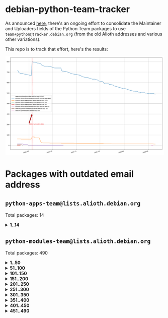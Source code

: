 # debian-python-team-tracker



As announced [here](https://lists.debian.org/debian-python/2021/08/msg00006.html), there's an ongoing effort to consolidate the Maintainer and Uploaders fields of the Python Team packages to use `team+python@tracker.debian.org` (from the old Alioth addresses and various other variations).



This repo is to track that effort, here's the results:



![Python team emails](images/python_team_emails.svg)


# Packages with outdated email address

## `python-apps-team@lists.alioth.debian.org`
Total packages: 14
<details>
<summary><b>1..14</b></summary>


| # | Package | Version |
| --- | --- | --- |
| 1 | [ctop](https://tracker.debian.org/ctop) | 1.0.0-2.1 |
| 2 | [db2twitter](https://tracker.debian.org/db2twitter) | 0.6-1.1 |
| 3 | [dodgy](https://tracker.debian.org/dodgy) | 0.1.9-3 |
| 4 | [etm](https://tracker.debian.org/etm) | 3.2.30-1.1 |
| 5 | [firmware-microbit-micropython](https://tracker.debian.org/firmware-microbit-micropython) | 1.0.1-2 |
| 6 | [freealchemist](https://tracker.debian.org/freealchemist) | 0.5-1.1 |
| 7 | [kanboard-cli](https://tracker.debian.org/kanboard-cli) | 0.0.2-1.1 |
| 8 | [lightyears](https://tracker.debian.org/lightyears) | 1.4-2 |
| 9 | [pipenv](https://tracker.debian.org/pipenv) | 11.9.0-1.1 |
| 10 | [prospector](https://tracker.debian.org/prospector) | 1.1.7-2 |
| 11 | [pybik](https://tracker.debian.org/pybik) | 3.0-3.1 |
| 12 | [retweet](https://tracker.debian.org/retweet) | 0.10-1.1 |
| 13 | [sinntp](https://tracker.debian.org/sinntp) | 1.6-1.2 |
| 14 | [smem](https://tracker.debian.org/smem) | 1.5-1.1 |
</details>

## `python-modules-team@lists.alioth.debian.org`
Total packages: 490
<details>
<summary><b>1..50</b></summary>


| # | Package | Version |
| --- | --- | --- |
| 1 | [anorack](https://tracker.debian.org/anorack) | 0.2.7-1 |
| 2 | [anosql](https://tracker.debian.org/anosql) | 1.0.1-1 |
| 3 | [asn1crypto](https://tracker.debian.org/asn1crypto) | 1.4.0-1 |
| 4 | [astral](https://tracker.debian.org/astral) | 1.6.1-2 |
| 5 | [authres](https://tracker.debian.org/authres) | 1.2.0-2 |
| 6 | [automat](https://tracker.debian.org/automat) | 20.2.0-1 |
| 7 | [azure-cosmos-table-python](https://tracker.debian.org/azure-cosmos-table-python) | 1.0.5+git20191025-5 |
| 8 | [bdist-nsi](https://tracker.debian.org/bdist-nsi) | 0.1.5-2 |
| 9 | [bernhard](https://tracker.debian.org/bernhard) | 0.2.6-2 |
| 10 | [betamax](https://tracker.debian.org/betamax) | 0.8.1-2 |
| 11 | [bibtexparser](https://tracker.debian.org/bibtexparser) | 1.1.0+ds-3 |
| 12 | [binaryornot](https://tracker.debian.org/binaryornot) | 0.4.4+dfsg-4 |
| 13 | [bitstruct](https://tracker.debian.org/bitstruct) | 8.9.0-1 |
| 14 | [case](https://tracker.debian.org/case) | 1.5.3+dfsg-3 |
| 15 | [cerealizer](https://tracker.debian.org/cerealizer) | 0.8.1-3 |
| 16 | [chardet](https://tracker.debian.org/chardet) | 4.0.0-1 |
| 17 | [chargebee-python](https://tracker.debian.org/chargebee-python) | 1.6.6-1 |
| 18 | [codicefiscale](https://tracker.debian.org/codicefiscale) | 0.9+ds0-2 |
| 19 | [colorclass](https://tracker.debian.org/colorclass) | 2.2.0-2.2 |
| 20 | [colorspacious](https://tracker.debian.org/colorspacious) | 1.1.2-2 |
| 21 | [commonmark](https://tracker.debian.org/commonmark) | 0.9.1-3 |
| 22 | [constantly](https://tracker.debian.org/constantly) | 15.1.0-2 |
| 23 | [contextlib2](https://tracker.debian.org/contextlib2) | 0.6.0.post1-1 |
| 24 | [cookiecutter](https://tracker.debian.org/cookiecutter) | 1.7.3-1 |
| 25 | [coreapi](https://tracker.debian.org/coreapi) | 2.3.3-4 |
| 26 | [coreschema](https://tracker.debian.org/coreschema) | 0.0.4-3 |
| 27 | [cov-core](https://tracker.debian.org/cov-core) | 1.15.0-3 |
| 28 | [cppy](https://tracker.debian.org/cppy) | 1.1.0-2 |
| 29 | [cram](https://tracker.debian.org/cram) | 0.7-4 |
| 30 | [cssutils](https://tracker.debian.org/cssutils) | 1.0.2-3 |
| 31 | [d2to1](https://tracker.debian.org/d2to1) | 0.2.12-2 |
| 32 | [debiancontributors](https://tracker.debian.org/debiancontributors) | 0.7.8-2 |
| 33 | [devpi-common](https://tracker.debian.org/devpi-common) | 3.2.2-1.1 |
| 34 | [django-ajax-selects](https://tracker.debian.org/django-ajax-selects) | 1.7.0-3 |
| 35 | [django-bitfield](https://tracker.debian.org/django-bitfield) | 1.9.6-2 |
| 36 | [django-dirtyfields](https://tracker.debian.org/django-dirtyfields) | 1.3.1-2 |
| 37 | [django-environ](https://tracker.debian.org/django-environ) | 0.4.4-2 |
| 38 | [django-filter](https://tracker.debian.org/django-filter) | 2.4.0-1 |
| 39 | [django-hvad](https://tracker.debian.org/django-hvad) | 1.8.0-1.1 |
| 40 | [django-js-reverse](https://tracker.debian.org/django-js-reverse) | 0.7.3-1.1 |
| 41 | [django-macaddress](https://tracker.debian.org/django-macaddress) | 1.5.0-2 |
| 42 | [django-memoize](https://tracker.debian.org/django-memoize) | 2.2.0+dfsg-1 |
| 43 | [django-nose](https://tracker.debian.org/django-nose) | 1.4.6-2.1 |
| 44 | [django-notification](https://tracker.debian.org/django-notification) | 1.2.0-3 |
| 45 | [django-pagination](https://tracker.debian.org/django-pagination) | 1.0.7-4 |
| 46 | [django-paintstore](https://tracker.debian.org/django-paintstore) | 0.2-4 |
| 47 | [django-picklefield](https://tracker.debian.org/django-picklefield) | 3.0.1-1 |
| 48 | [django-pipeline](https://tracker.debian.org/django-pipeline) | 1.6.14-3 |
| 49 | [django-simple-redis-admin](https://tracker.debian.org/django-simple-redis-admin) | 1.4.0-2 |
| 50 | [django-stronghold](https://tracker.debian.org/django-stronghold) | 0.3.0+debian-2 |
</details>
<details>
<summary><b>51..100</b></summary>

| # | Package | Version |
| --- | --- | --- |
| 51 | [django-webpack-loader](https://tracker.debian.org/django-webpack-loader) | 0.6.0-2 |
| 52 | [django-wkhtmltopdf](https://tracker.debian.org/django-wkhtmltopdf) | 3.3.0-1 |
| 53 | [django-xmlrpc](https://tracker.debian.org/django-xmlrpc) | 0.1.8-2 |
| 54 | [djangorestframework-api-key](https://tracker.debian.org/djangorestframework-api-key) | 2.0.0-2 |
| 55 | [dkimpy](https://tracker.debian.org/dkimpy) | 1.0.5-1 |
| 56 | [dnsdiag](https://tracker.debian.org/dnsdiag) | 2.0.2-1 |
| 57 | [dockerpty](https://tracker.debian.org/dockerpty) | 0.4.1-2 |
| 58 | [dominate](https://tracker.debian.org/dominate) | 2.3.1-2 |
| 59 | [drf-generators](https://tracker.debian.org/drf-generators) | 0.5.0-1 |
| 60 | [elasticsearch-curator](https://tracker.debian.org/elasticsearch-curator) | 5.8.1-1 |
| 61 | [enum34](https://tracker.debian.org/enum34) | 1.1.6-4 |
| 62 | [enzyme](https://tracker.debian.org/enzyme) | 0.4.1-2 |
| 63 | [exam](https://tracker.debian.org/exam) | 0.10.5-3 |
| 64 | [factory-boy](https://tracker.debian.org/factory-boy) | 2.11.1-3 |
| 65 | [faker](https://tracker.debian.org/faker) | 0.9.3-0.1 |
| 66 | [fakesleep](https://tracker.debian.org/fakesleep) | 0.1-2 |
| 67 | [fastchunking](https://tracker.debian.org/fastchunking) | 0.0.3-2 |
| 68 | [feedgenerator](https://tracker.debian.org/feedgenerator) | 1.9-2 |
| 69 | [flake8-polyfill](https://tracker.debian.org/flake8-polyfill) | 1.0.2-2 |
| 70 | [flask-api](https://tracker.debian.org/flask-api) | 1.1+dfsg-1.1 |
| 71 | [flask-babelex](https://tracker.debian.org/flask-babelex) | 0.9.4-1 |
| 72 | [flask-bcrypt](https://tracker.debian.org/flask-bcrypt) | 0.7.1-2 |
| 73 | [flask-compress](https://tracker.debian.org/flask-compress) | 1.4.0-3 |
| 74 | [flask-gravatar](https://tracker.debian.org/flask-gravatar) | 0.4.2-2 |
| 75 | [flask-htmlmin](https://tracker.debian.org/flask-htmlmin) | 1.3.2-2 |
| 76 | [flask-ldapconn](https://tracker.debian.org/flask-ldapconn) | 0.7.2-1.1 |
| 77 | [flask-limiter](https://tracker.debian.org/flask-limiter) | 1.0.1-2 |
| 78 | [flask-mail](https://tracker.debian.org/flask-mail) | 0.9.1+dfsg1-1.1 |
| 79 | [flask-mongoengine](https://tracker.debian.org/flask-mongoengine) | 0.9.3-4 |
| 80 | [flask-multistatic](https://tracker.debian.org/flask-multistatic) | 1.0-2 |
| 81 | [flask-script](https://tracker.debian.org/flask-script) | 2.0.6-2 |
| 82 | [flask-silk](https://tracker.debian.org/flask-silk) | 0.2-18 |
| 83 | [flask-wtf](https://tracker.debian.org/flask-wtf) | 0.14.3-1 |
| 84 | [flufl.enum](https://tracker.debian.org/flufl.enum) | 4.1.1-3 |
| 85 | [flufl.i18n](https://tracker.debian.org/flufl.i18n) | 3.0.1-1 |
| 86 | [flufl.lock](https://tracker.debian.org/flufl.lock) | 5.0.1-1 |
| 87 | [flufl.password](https://tracker.debian.org/flufl.password) | 1.3-3 |
| 88 | [flufl.testing](https://tracker.debian.org/flufl.testing) | 0.7-2 |
| 89 | [gerritlib](https://tracker.debian.org/gerritlib) | 0.8.0-2 |
| 90 | [gmplot](https://tracker.debian.org/gmplot) | 1.2.0-2 |
| 91 | [gtextfsm](https://tracker.debian.org/gtextfsm) | 1.1.0-2 |
| 92 | [gtts](https://tracker.debian.org/gtts) | 2.0.3-1 |
| 93 | [gtts-token](https://tracker.debian.org/gtts-token) | 1.1.3-1 |
| 94 | [guzzle-sphinx-theme](https://tracker.debian.org/guzzle-sphinx-theme) | 0.7.11-5 |
| 95 | [hachoir](https://tracker.debian.org/hachoir) | 3.1.0+dfsg-3 |
| 96 | [haproxy-log-analysis](https://tracker.debian.org/haproxy-log-analysis) | 2.0~b0-2 |
| 97 | [heapdict](https://tracker.debian.org/heapdict) | 1.0.1-1 |
| 98 | [hiro](https://tracker.debian.org/hiro) | 0.5-2 |
| 99 | [hypothesis-auto](https://tracker.debian.org/hypothesis-auto) | 1.1.4-2 |
| 100 | [importmagic](https://tracker.debian.org/importmagic) | 0.1.7-2 |
</details>
<details>
<summary><b>101..150</b></summary>

| # | Package | Version |
| --- | --- | --- |
| 101 | [inflection](https://tracker.debian.org/inflection) | 0.3.1-2 |
| 102 | [json-tricks](https://tracker.debian.org/json-tricks) | 3.11.0-2 |
| 103 | [jsonhyperschema-codec](https://tracker.debian.org/jsonhyperschema-codec) | 1.0.3-2 |
| 104 | [jupyter-sphinx-theme](https://tracker.debian.org/jupyter-sphinx-theme) | 0.0.6+ds1-10 |
| 105 | [kitchen](https://tracker.debian.org/kitchen) | 1.2.6-2 |
| 106 | [kivy](https://tracker.debian.org/kivy) | 1.11.0-2 |
| 107 | [lazr.delegates](https://tracker.debian.org/lazr.delegates) | 2.0.3-2 |
| 108 | [lazr.smtptest](https://tracker.debian.org/lazr.smtptest) | 2.0.3-2 |
| 109 | [lexicon](https://tracker.debian.org/lexicon) | 3.3.17-1 |
| 110 | [libthumbor](https://tracker.debian.org/libthumbor) | 1.3.3-2 |
| 111 | [logilab-constraint](https://tracker.debian.org/logilab-constraint) | 0.6.0-2 |
| 112 | [mako](https://tracker.debian.org/mako) | 1.1.3+ds1-2 |
| 113 | [manuel](https://tracker.debian.org/manuel) | 1.10.1-2 |
| 114 | [mercurial-extension-utils](https://tracker.debian.org/mercurial-extension-utils) | 1.5.1-3 |
| 115 | [mercurial-keyring](https://tracker.debian.org/mercurial-keyring) | 1.3.1-3 |
| 116 | [milksnake](https://tracker.debian.org/milksnake) | 0.1.5-1 |
| 117 | [mimerender](https://tracker.debian.org/mimerender) | 0.6.0-2 |
| 118 | [mmllib](https://tracker.debian.org/mmllib) | 0.3.0.post1-2 |
| 119 | [mockldap](https://tracker.debian.org/mockldap) | 0.3.0-4 |
| 120 | [modernize](https://tracker.debian.org/modernize) | 0.7-2 |
| 121 | [moksha.common](https://tracker.debian.org/moksha.common) | 1.2.5-4 |
| 122 | [mrtparse](https://tracker.debian.org/mrtparse) | 1.6-2 |
| 123 | [musicbrainzngs](https://tracker.debian.org/musicbrainzngs) | 0.7.1-2 |
| 124 | [mutagen](https://tracker.debian.org/mutagen) | 1.45.1-2 |
| 125 | [mwic](https://tracker.debian.org/mwic) | 0.7.8-1 |
| 126 | [mysql-connector-python](https://tracker.debian.org/mysql-connector-python) | 8.0.15-2 |
| 127 | [nb2plots](https://tracker.debian.org/nb2plots) | 0.6-2 |
| 128 | [netmiko](https://tracker.debian.org/netmiko) | 2.4.2-1 |
| 129 | [networkx](https://tracker.debian.org/networkx) | 2.5+ds-2 |
| 130 | [nose2](https://tracker.debian.org/nose2) | 0.9.2-1 |
| 131 | [nose2-cov](https://tracker.debian.org/nose2-cov) | 1.0a4-3 |
| 132 | [ntplib](https://tracker.debian.org/ntplib) | 0.3.3-2 |
| 133 | [numpy-stl](https://tracker.debian.org/numpy-stl) | 2.9.0-1 |
| 134 | [numpydoc](https://tracker.debian.org/numpydoc) | 1.1.0-3 |
| 135 | [obsub](https://tracker.debian.org/obsub) | 0.2-4 |
| 136 | [okasha](https://tracker.debian.org/okasha) | 0.2.4-4 |
| 137 | [overpass](https://tracker.debian.org/overpass) | 0.7-1 |
| 138 | [pastescript](https://tracker.debian.org/pastescript) | 2.0.2-4 |
| 139 | [pep8](https://tracker.debian.org/pep8) | 1.7.1-9 |
| 140 | [pep8-naming](https://tracker.debian.org/pep8-naming) | 0.10.0-1 |
| 141 | [pg8000](https://tracker.debian.org/pg8000) | 1.10.6-2 |
| 142 | [pidcat](https://tracker.debian.org/pidcat) | 2.1.0-4 |
| 143 | [pilkit](https://tracker.debian.org/pilkit) | 2.0-3 |
| 144 | [plastex](https://tracker.debian.org/plastex) | 2.1-2 |
| 145 | [portio](https://tracker.debian.org/portio) | 0.5-4 |
| 146 | [power](https://tracker.debian.org/power) | 1.4+dfsg-4 |
| 147 | [pprintpp](https://tracker.debian.org/pprintpp) | 0.4.0-2 |
| 148 | [preggy](https://tracker.debian.org/preggy) | 1.4.4-1 |
| 149 | [ptable](https://tracker.debian.org/ptable) | 0.9.2-2 |
| 150 | [py-radix](https://tracker.debian.org/py-radix) | 0.10.0-3 |
</details>
<details>
<summary><b>151..200</b></summary>

| # | Package | Version |
| --- | --- | --- |
| 151 | [py3dns](https://tracker.debian.org/py3dns) | 3.2.1-1 |
| 152 | [pyasn1](https://tracker.debian.org/pyasn1) | 0.4.8-1 |
| 153 | [pybindgen](https://tracker.debian.org/pybindgen) | 0.20.0+dfsg1-2 |
| 154 | [pycallgraph](https://tracker.debian.org/pycallgraph) | 1.1.3-1.2 |
| 155 | [pycodestyle](https://tracker.debian.org/pycodestyle) | 2.6.0-1 |
| 156 | [pycxx](https://tracker.debian.org/pycxx) | 7.1.4-0.2 |
| 157 | [pydbus](https://tracker.debian.org/pydbus) | 0.6.0-4 |
| 158 | [pydenticon](https://tracker.debian.org/pydenticon) | 0.3.1-2 |
| 159 | [pydispatcher](https://tracker.debian.org/pydispatcher) | 2.0.5-2 |
| 160 | [pydle](https://tracker.debian.org/pydle) | 0.9.4-2 |
| 161 | [pyeapi](https://tracker.debian.org/pyeapi) | 0.8.1-2 |
| 162 | [pyenchant](https://tracker.debian.org/pyenchant) | 3.2.0-1 |
| 163 | [pyfg](https://tracker.debian.org/pyfg) | 0.50-2 |
| 164 | [pyfiglet](https://tracker.debian.org/pyfiglet) | 0.8.0+dfsg-1 |
| 165 | [pyfribidi](https://tracker.debian.org/pyfribidi) | 0.12.0+repack-7 |
| 166 | [pygeoif](https://tracker.debian.org/pygeoif) | 0.7-2 |
| 167 | [pygtail](https://tracker.debian.org/pygtail) | 0.6.1-2 |
| 168 | [pygtkspellcheck](https://tracker.debian.org/pygtkspellcheck) | 4.0.5-2 |
| 169 | [pyinotify](https://tracker.debian.org/pyinotify) | 0.9.6-1.3 |
| 170 | [pyiosxr](https://tracker.debian.org/pyiosxr) | 0.52-1.1 |
| 171 | [pyjavaproperties](https://tracker.debian.org/pyjavaproperties) | 0.7-2 |
| 172 | [pyjokes](https://tracker.debian.org/pyjokes) | 0.5.0-3 |
| 173 | [pykcs11](https://tracker.debian.org/pykcs11) | 1.5.10-1 |
| 174 | [pylama](https://tracker.debian.org/pylama) | 7.4.3-3 |
| 175 | [pylibmc](https://tracker.debian.org/pylibmc) | 1.5.2-3 |
| 176 | [pylint-celery](https://tracker.debian.org/pylint-celery) | 0.3-5 |
| 177 | [pylint-common](https://tracker.debian.org/pylint-common) | 0.2.5-4 |
| 178 | [pylint-django](https://tracker.debian.org/pylint-django) | 2.0.13-1 |
| 179 | [pylint-flask](https://tracker.debian.org/pylint-flask) | 0.5-4 |
| 180 | [pylint-plugin-utils](https://tracker.debian.org/pylint-plugin-utils) | 0.6-1 |
| 181 | [pymacs](https://tracker.debian.org/pymacs) | 0.25-3 |
| 182 | [pymodbus](https://tracker.debian.org/pymodbus) | 2.1.0+dfsg-2 |
| 183 | [pynag](https://tracker.debian.org/pynag) | 1.1.2+dfsg-2 |
| 184 | [pynliner](https://tracker.debian.org/pynliner) | 0.8.0-2 |
| 185 | [pyopengl](https://tracker.debian.org/pyopengl) | 3.1.5+dfsg-1 |
| 186 | [pyparsing](https://tracker.debian.org/pyparsing) | 2.4.7-1 |
| 187 | [pyprind](https://tracker.debian.org/pyprind) | 2.11.2-2 |
| 188 | [pyquery](https://tracker.debian.org/pyquery) | 1.2.9-4 |
| 189 | [pyrad](https://tracker.debian.org/pyrad) | 2.1-2 |
| 190 | [pyrsistent](https://tracker.debian.org/pyrsistent) | 0.15.5-1 |
| 191 | [pysimplesoap](https://tracker.debian.org/pysimplesoap) | 1.16.2-3 |
| 192 | [pysmi](https://tracker.debian.org/pysmi) | 0.3.2-2 |
| 193 | [pysodium](https://tracker.debian.org/pysodium) | 0.7.0-2 |
| 194 | [pyspf](https://tracker.debian.org/pyspf) | 2.0.14-2 |
| 195 | [pysrt](https://tracker.debian.org/pysrt) | 1.0.1-2 |
| 196 | [pyssim](https://tracker.debian.org/pyssim) | 0.2-2 |
| 197 | [pytaglib](https://tracker.debian.org/pytaglib) | 0.3.6+dfsg-2 |
| 198 | [pytds](https://tracker.debian.org/pytds) | 1.10.0-1 |
| 199 | [pytest-bdd](https://tracker.debian.org/pytest-bdd) | 3.2.1-1 |
| 200 | [pytest-cookies](https://tracker.debian.org/pytest-cookies) | 0.4.0-1 |
</details>
<details>
<summary><b>201..250</b></summary>

| # | Package | Version |
| --- | --- | --- |
| 201 | [pytest-django](https://tracker.debian.org/pytest-django) | 3.5.1-1 |
| 202 | [pytest-expect](https://tracker.debian.org/pytest-expect) | 1.1.0-2 |
| 203 | [pytest-httpbin](https://tracker.debian.org/pytest-httpbin) | 1.0.0-2 |
| 204 | [pytest-instafail](https://tracker.debian.org/pytest-instafail) | 0.4.2-1 |
| 205 | [pytest-runner](https://tracker.debian.org/pytest-runner) | 2.11.1-1.2 |
| 206 | [pytest-sugar](https://tracker.debian.org/pytest-sugar) | 0.9.4-1 |
| 207 | [pytest-tornado](https://tracker.debian.org/pytest-tornado) | 0.8.1-1 |
| 208 | [pytest-vcr](https://tracker.debian.org/pytest-vcr) | 1.0.2-2 |
| 209 | [python-activipy](https://tracker.debian.org/python-activipy) | 0.1-7 |
| 210 | [python-adal](https://tracker.debian.org/python-adal) | 1.2.2-1 |
| 211 | [python-aiohttp-session](https://tracker.debian.org/python-aiohttp-session) | 2.9.0-2 |
| 212 | [python-aioinflux](https://tracker.debian.org/python-aioinflux) | 0.9.0-2 |
| 213 | [python-aiomeasures](https://tracker.debian.org/python-aiomeasures) | 0.5.14-3 |
| 214 | [python-amqplib](https://tracker.debian.org/python-amqplib) | 1.0.2-2 |
| 215 | [python-aptly](https://tracker.debian.org/python-aptly) | 0.12.10-2 |
| 216 | [python-args](https://tracker.debian.org/python-args) | 0.1.0-3 |
| 217 | [python-arpy](https://tracker.debian.org/python-arpy) | 1.1.1-4 |
| 218 | [python-astor](https://tracker.debian.org/python-astor) | 0.8.1-1 |
| 219 | [python-base58](https://tracker.debian.org/python-base58) | 1.0.3-1.1 |
| 220 | [python-bcdoc](https://tracker.debian.org/python-bcdoc) | 0.16.0-2 |
| 221 | [python-bitbucket-api](https://tracker.debian.org/python-bitbucket-api) | 0.5.0-3 |
| 222 | [python-box](https://tracker.debian.org/python-box) | 3.4.6-2 |
| 223 | [python-btrees](https://tracker.debian.org/python-btrees) | 4.3.1-2 |
| 224 | [python-cerberus](https://tracker.debian.org/python-cerberus) | 1.3.2-1 |
| 225 | [python-click-log](https://tracker.debian.org/python-click-log) | 0.2.1-2 |
| 226 | [python-clint](https://tracker.debian.org/python-clint) | 0.5.1-3 |
| 227 | [python-cluster](https://tracker.debian.org/python-cluster) | 1.3.3-3 |
| 228 | [python-cmarkgfm](https://tracker.debian.org/python-cmarkgfm) | 0.4.2-1 |
| 229 | [python-coloredlogs](https://tracker.debian.org/python-coloredlogs) | 7.3-2 |
| 230 | [python-colour](https://tracker.debian.org/python-colour) | 0.1.5-2 |
| 231 | [python-consul](https://tracker.debian.org/python-consul) | 0.7.1-1.1 |
| 232 | [python-cookies](https://tracker.debian.org/python-cookies) | 2.2.1-3 |
| 233 | [python-cpuinfo](https://tracker.debian.org/python-cpuinfo) | 5.0.0-2 |
| 234 | [python-crcmod](https://tracker.debian.org/python-crcmod) | 1.7+dfsg-2 |
| 235 | [python-cs](https://tracker.debian.org/python-cs) | 2.7.1-1 |
| 236 | [python-dbfread](https://tracker.debian.org/python-dbfread) | 2.0.7-3 |
| 237 | [python-decorator](https://tracker.debian.org/python-decorator) | 4.4.2-2 |
| 238 | [python-demjson](https://tracker.debian.org/python-demjson) | 2.2.4-5 |
| 239 | [python-diaspy](https://tracker.debian.org/python-diaspy) | 0.6.0-2 |
| 240 | [python-dictobj](https://tracker.debian.org/python-dictobj) | 0.4-4 |
| 241 | [python-distutils-extra](https://tracker.debian.org/python-distutils-extra) | 2.45 |
| 242 | [python-django-casclient](https://tracker.debian.org/python-django-casclient) | 1.5.3-1 |
| 243 | [python-django-etcd-settings](https://tracker.debian.org/python-django-etcd-settings) | 0.1.13+dfsg-3 |
| 244 | [python-django-gravatar2](https://tracker.debian.org/python-django-gravatar2) | 1.4.4-2 |
| 245 | [python-django-jsonfield](https://tracker.debian.org/python-django-jsonfield) | 1.4.0-2 |
| 246 | [python-django-push-notifications](https://tracker.debian.org/python-django-push-notifications) | 1.4.1-1 |
| 247 | [python-django-simple-history](https://tracker.debian.org/python-django-simple-history) | 2.7.0-1.1 |
| 248 | [python-doubleratchet](https://tracker.debian.org/python-doubleratchet) | 0.6.0-2 |
| 249 | [python-dpkt](https://tracker.debian.org/python-dpkt) | 1.9.2-2 |
| 250 | [python-easywebdav](https://tracker.debian.org/python-easywebdav) | 1.2.0-8 |
</details>
<details>
<summary><b>251..300</b></summary>

| # | Package | Version |
| --- | --- | --- |
| 251 | [python-envisage](https://tracker.debian.org/python-envisage) | 4.9.0-2.1 |
| 252 | [python-envparse](https://tracker.debian.org/python-envparse) | 0.2.0-2 |
| 253 | [python-envs](https://tracker.debian.org/python-envs) | 1.2.6-1.1 |
| 254 | [python-epc](https://tracker.debian.org/python-epc) | 0.0.5-3 |
| 255 | [python-etcd](https://tracker.debian.org/python-etcd) | 0.4.5-2 |
| 256 | [python-ethtool](https://tracker.debian.org/python-ethtool) | 0.14-3 |
| 257 | [python-ewmh](https://tracker.debian.org/python-ewmh) | 0.1.6-2 |
| 258 | [python-exotel](https://tracker.debian.org/python-exotel) | 0.1.5-2 |
| 259 | [python-feather-format](https://tracker.debian.org/python-feather-format) | 0.3.1+dfsg1-4 |
| 260 | [python-flaky](https://tracker.debian.org/python-flaky) | 3.7.0-1 |
| 261 | [python-flask-seeder](https://tracker.debian.org/python-flask-seeder) | 0.1~a2-2 |
| 262 | [python-genty](https://tracker.debian.org/python-genty) | 1.3.2-1 |
| 263 | [python-geoip2](https://tracker.debian.org/python-geoip2) | 2.9.0+dfsg1-2 |
| 264 | [python-gflags](https://tracker.debian.org/python-gflags) | 1.5.1-7 |
| 265 | [python-glob2](https://tracker.debian.org/python-glob2) | 0.5-3 |
| 266 | [python-hashids](https://tracker.debian.org/python-hashids) | 1.3.1-1 |
| 267 | [python-hidapi](https://tracker.debian.org/python-hidapi) | 0.9.0.post3-2 |
| 268 | [python-hiredis](https://tracker.debian.org/python-hiredis) | 1.0.1-1 |
| 269 | [python-hpilo](https://tracker.debian.org/python-hpilo) | 4.3-3 |
| 270 | [python-html2text](https://tracker.debian.org/python-html2text) | 2020.1.16-1 |
| 271 | [python-http-parser](https://tracker.debian.org/python-http-parser) | 0.9.0-1 |
| 272 | [python-httptools](https://tracker.debian.org/python-httptools) | 0.1.1-1 |
| 273 | [python-icalendar](https://tracker.debian.org/python-icalendar) | 4.0.3-4 |
| 274 | [python-iniparse](https://tracker.debian.org/python-iniparse) | 0.4-3 |
| 275 | [python-ipaddress](https://tracker.debian.org/python-ipaddress) | 1.0.23-1 |
| 276 | [python-ipfix](https://tracker.debian.org/python-ipfix) | 0.9.7-2 |
| 277 | [python-irodsclient](https://tracker.debian.org/python-irodsclient) | 0.8.1-2 |
| 278 | [python-isc-dhcp-leases](https://tracker.debian.org/python-isc-dhcp-leases) | 0.9.1-2 |
| 279 | [python-isoweek](https://tracker.debian.org/python-isoweek) | 1.3.3-3 |
| 280 | [python-jmespath](https://tracker.debian.org/python-jmespath) | 0.10.0-1 |
| 281 | [python-jsonrpc](https://tracker.debian.org/python-jsonrpc) | 1.13.0-1 |
| 282 | [python-junit-xml](https://tracker.debian.org/python-junit-xml) | 1.9-1 |
| 283 | [python-kanboard](https://tracker.debian.org/python-kanboard) | 1.0.1-1.1 |
| 284 | [python-langdetect](https://tracker.debian.org/python-langdetect) | 1.0.7-4 |
| 285 | [python-ldap](https://tracker.debian.org/python-ldap) | 3.2.0-4 |
| 286 | [python-ldapdomaindump](https://tracker.debian.org/python-ldapdomaindump) | 0.9.3-1 |
| 287 | [python-libguess](https://tracker.debian.org/python-libguess) | 1.1-4 |
| 288 | [python-logfury](https://tracker.debian.org/python-logfury) | 0.1.2-4 |
| 289 | [python-mailer](https://tracker.debian.org/python-mailer) | 0.8.1-4 |
| 290 | [python-mastodon](https://tracker.debian.org/python-mastodon) | 1.5.1-1 |
| 291 | [python-mccabe](https://tracker.debian.org/python-mccabe) | 0.6.1-3 |
| 292 | [python-measurement](https://tracker.debian.org/python-measurement) | 2.0.1-2 |
| 293 | [python-meld3](https://tracker.debian.org/python-meld3) | 1.0.2-3 |
| 294 | [python-mnemonic](https://tracker.debian.org/python-mnemonic) | 0.19-1 |
| 295 | [python-model-mommy](https://tracker.debian.org/python-model-mommy) | 1.6.0-2 |
| 296 | [python-morris](https://tracker.debian.org/python-morris) | 1.2-2 |
| 297 | [python-mpegdash](https://tracker.debian.org/python-mpegdash) | 0.2.0-1 |
| 298 | [python-multidict](https://tracker.debian.org/python-multidict) | 5.1.0-1 |
| 299 | [python-munch](https://tracker.debian.org/python-munch) | 2.3.2-2 |
| 300 | [python-nine](https://tracker.debian.org/python-nine) | 1.1.0-1 |
</details>
<details>
<summary><b>301..350</b></summary>

| # | Package | Version |
| --- | --- | --- |
| 301 | [python-noise](https://tracker.debian.org/python-noise) | 1.2.3-3 |
| 302 | [python-notify2](https://tracker.debian.org/python-notify2) | 0.3-4 |
| 303 | [python-ntlm-auth](https://tracker.debian.org/python-ntlm-auth) | 1.4.0-1 |
| 304 | [python-oauth](https://tracker.debian.org/python-oauth) | 1.0.1-6 |
| 305 | [python-offtrac](https://tracker.debian.org/python-offtrac) | 0.1.0-2.1 |
| 306 | [python-opcua](https://tracker.debian.org/python-opcua) | 0.98.11-1 |
| 307 | [python-openid-cla](https://tracker.debian.org/python-openid-cla) | 1.2-2 |
| 308 | [python-openid-teams](https://tracker.debian.org/python-openid-teams) | 1.2-2 |
| 309 | [python-openidc-client](https://tracker.debian.org/python-openidc-client) | 0.6.0-1.1 |
| 310 | [python-opentimestamps](https://tracker.debian.org/python-opentimestamps) | 0.4.1-1 |
| 311 | [python-padme](https://tracker.debian.org/python-padme) | 1.1.1-3 |
| 312 | [python-pampy](https://tracker.debian.org/python-pampy) | 1.8.4-2 |
| 313 | [python-path-and-address](https://tracker.debian.org/python-path-and-address) | 2.0.1-2 |
| 314 | [python-pathtools](https://tracker.debian.org/python-pathtools) | 0.1.2-4 |
| 315 | [python-paypal](https://tracker.debian.org/python-paypal) | 1.2.5-3 |
| 316 | [python-peakutils](https://tracker.debian.org/python-peakutils) | 1.3.3+ds-2 |
| 317 | [python-pem](https://tracker.debian.org/python-pem) | 19.1.0-1 |
| 318 | [python-persistent](https://tracker.debian.org/python-persistent) | 4.6.4-0.2 |
| 319 | [python-pex](https://tracker.debian.org/python-pex) | 1.1.14-3.1 |
| 320 | [python-pgpdump](https://tracker.debian.org/python-pgpdump) | 1.5-2 |
| 321 | [python-pgspecial](https://tracker.debian.org/python-pgspecial) | 1.11.10+dfsg1-1 |
| 322 | [python-phonenumbers](https://tracker.debian.org/python-phonenumbers) | 8.12.1-1 |
| 323 | [python-picklable-itertools](https://tracker.debian.org/python-picklable-itertools) | 0.1.1-3 |
| 324 | [python-plaster](https://tracker.debian.org/python-plaster) | 1.0-2 |
| 325 | [python-plaster-pastedeploy](https://tracker.debian.org/python-plaster-pastedeploy) | 0.5-3 |
| 326 | [python-prctl](https://tracker.debian.org/python-prctl) | 1.7-2 |
| 327 | [python-preshed](https://tracker.debian.org/python-preshed) | 3.0.2-1 |
| 328 | [python-pretend](https://tracker.debian.org/python-pretend) | 1.0.9-1 |
| 329 | [python-prettylog](https://tracker.debian.org/python-prettylog) | 0.1.0-2 |
| 330 | [python-priority](https://tracker.debian.org/python-priority) | 1.3.0-3 |
| 331 | [python-progressbar](https://tracker.debian.org/python-progressbar) | 2.5-2 |
| 332 | [python-pskc](https://tracker.debian.org/python-pskc) | 1.1-3 |
| 333 | [python-py-zipkin](https://tracker.debian.org/python-py-zipkin) | 0.15.0-1.1 |
| 334 | [python-pyasn1-modules](https://tracker.debian.org/python-pyasn1-modules) | 0.2.1-1 |
| 335 | [python-pyftpdlib](https://tracker.debian.org/python-pyftpdlib) | 1.5.4-2 |
| 336 | [python-pygerrit2](https://tracker.debian.org/python-pygerrit2) | 2.0.4-2 |
| 337 | [python-pypump](https://tracker.debian.org/python-pypump) | 0.7-3 |
| 338 | [python-pysnmp4-apps](https://tracker.debian.org/python-pysnmp4-apps) | 0.3.2-2.2 |
| 339 | [python-pysnmp4-mibs](https://tracker.debian.org/python-pysnmp4-mibs) | 0.1.3-3 |
| 340 | [python-pytest-benchmark](https://tracker.debian.org/python-pytest-benchmark) | 3.2.2-2 |
| 341 | [python-pyvmomi](https://tracker.debian.org/python-pyvmomi) | 6.7.1-3 |
| 342 | [python-rarfile](https://tracker.debian.org/python-rarfile) | 3.1-1 |
| 343 | [python-ratelimiter](https://tracker.debian.org/python-ratelimiter) | 1.2.0.post0-1 |
| 344 | [python-redisearch-py](https://tracker.debian.org/python-redisearch-py) | 1.0.0-1 |
| 345 | [python-releases](https://tracker.debian.org/python-releases) | 1.6.3-1 |
| 346 | [python-repoze.lru](https://tracker.debian.org/python-repoze.lru) | 0.7-2 |
| 347 | [python-repoze.sphinx.autointerface](https://tracker.debian.org/python-repoze.sphinx.autointerface) | 0.8-0.2 |
| 348 | [python-repoze.tm2](https://tracker.debian.org/python-repoze.tm2) | 2.0-2 |
| 349 | [python-requests-ntlm](https://tracker.debian.org/python-requests-ntlm) | 1.1.0-1.1 |
| 350 | [python-requirements-detector](https://tracker.debian.org/python-requirements-detector) | 0.6-2 |
</details>
<details>
<summary><b>351..400</b></summary>

| # | Package | Version |
| --- | --- | --- |
| 351 | [python-restless](https://tracker.debian.org/python-restless) | 2.1.1-2 |
| 352 | [python-rpaths](https://tracker.debian.org/python-rpaths) | 0.13-1.1 |
| 353 | [python-rply](https://tracker.debian.org/python-rply) | 0.7.7-2 |
| 354 | [python-schedutils](https://tracker.debian.org/python-schedutils) | 0.6-2.1 |
| 355 | [python-schema](https://tracker.debian.org/python-schema) | 0.6.7-3 |
| 356 | [python-schroot](https://tracker.debian.org/python-schroot) | 0.4-4 |
| 357 | [python-scp](https://tracker.debian.org/python-scp) | 0.13.0-2 |
| 358 | [python-scripttest](https://tracker.debian.org/python-scripttest) | 1.3-3 |
| 359 | [python-scruffy](https://tracker.debian.org/python-scruffy) | 0.3.3-2 |
| 360 | [python-sdnotify](https://tracker.debian.org/python-sdnotify) | 0.3.1-2 |
| 361 | [python-serverfiles](https://tracker.debian.org/python-serverfiles) | 0.3.0-1 |
| 362 | [python-service-identity](https://tracker.debian.org/python-service-identity) | 18.1.0-6 |
| 363 | [python-sexpdata](https://tracker.debian.org/python-sexpdata) | 0.0.3-2 |
| 364 | [python-shade](https://tracker.debian.org/python-shade) | 1.30.0-3 |
| 365 | [python-shellescape](https://tracker.debian.org/python-shellescape) | 3.4.1-4 |
| 366 | [python-simpy](https://tracker.debian.org/python-simpy) | 2.3.1+dfsg-2 |
| 367 | [python-simpy3](https://tracker.debian.org/python-simpy3) | 3.0.11-2 |
| 368 | [python-slimmer](https://tracker.debian.org/python-slimmer) | 0.1.30-8 |
| 369 | [python-slugify](https://tracker.debian.org/python-slugify) | 4.0.0-1 |
| 370 | [python-smstrade](https://tracker.debian.org/python-smstrade) | 0.2.4-6 |
| 371 | [python-socketpool](https://tracker.debian.org/python-socketpool) | 0.5.3-5 |
| 372 | [python-sphinx-issues](https://tracker.debian.org/python-sphinx-issues) | 1.2.0-2 |
| 373 | [python-spur](https://tracker.debian.org/python-spur) | 0.3.21-1 |
| 374 | [python-srp](https://tracker.debian.org/python-srp) | 1.0.15-1 |
| 375 | [python-statsd](https://tracker.debian.org/python-statsd) | 3.3.0-2 |
| 376 | [python-stopit](https://tracker.debian.org/python-stopit) | 1.1.2-1 |
| 377 | [python-structlog](https://tracker.debian.org/python-structlog) | 20.1.0-1 |
| 378 | [python-sunlight](https://tracker.debian.org/python-sunlight) | 1.1.5-3 |
| 379 | [python-suntime](https://tracker.debian.org/python-suntime) | 1.2.5-2 |
| 380 | [python-tempita](https://tracker.debian.org/python-tempita) | 0.5.2-6 |
| 381 | [python-test-server](https://tracker.debian.org/python-test-server) | 0.0.27-2 |
| 382 | [python-testing.common.database](https://tracker.debian.org/python-testing.common.database) | 2.0.0-2 |
| 383 | [python-testing.mysqld](https://tracker.debian.org/python-testing.mysqld) | 1.4.0-4 |
| 384 | [python-testing.postgresql](https://tracker.debian.org/python-testing.postgresql) | 1.3.0-2 |
| 385 | [python-thriftpy](https://tracker.debian.org/python-thriftpy) | 0.3.9+ds1-1 |
| 386 | [python-tinycss](https://tracker.debian.org/python-tinycss) | 0.4-3 |
| 387 | [python-tktreectrl](https://tracker.debian.org/python-tktreectrl) | 2.0.2-3 |
| 388 | [python-translationstring](https://tracker.debian.org/python-translationstring) | 1.4-1 |
| 389 | [python-twitter](https://tracker.debian.org/python-twitter) | 3.3-2 |
| 390 | [python-typeguard](https://tracker.debian.org/python-typeguard) | 2.2.2-1.1 |
| 391 | [python-tzlocal](https://tracker.debian.org/python-tzlocal) | 2.1-1 |
| 392 | [python-udatetime](https://tracker.debian.org/python-udatetime) | 0.0.16-4 |
| 393 | [python-unicodecsv](https://tracker.debian.org/python-unicodecsv) | 0.14.1-2 |
| 394 | [python-unidiff](https://tracker.debian.org/python-unidiff) | 0.5.5-2 |
| 395 | [python-urlobject](https://tracker.debian.org/python-urlobject) | 2.4.3-3 |
| 396 | [python-urwidtrees](https://tracker.debian.org/python-urwidtrees) | 1.0.3.dev0-1 |
| 397 | [python-utils](https://tracker.debian.org/python-utils) | 2.3.0-2 |
| 398 | [python-vagrant](https://tracker.debian.org/python-vagrant) | 0.5.15-3 |
| 399 | [python-venusian](https://tracker.debian.org/python-venusian) | 3.0.0-1 |
| 400 | [python-vobject](https://tracker.debian.org/python-vobject) | 0.9.6.1-0.2 |
</details>
<details>
<summary><b>401..450</b></summary>

| # | Package | Version |
| --- | --- | --- |
| 401 | [python-webob](https://tracker.debian.org/python-webob) | 1:1.8.6-1.1 |
| 402 | [python-wget](https://tracker.debian.org/python-wget) | 3.2-3 |
| 403 | [python-wheezy.template](https://tracker.debian.org/python-wheezy.template) | 0.1.167-2 |
| 404 | [python-whoosh](https://tracker.debian.org/python-whoosh) | 2.7.4+git6-g9134ad92-5 |
| 405 | [python-wither](https://tracker.debian.org/python-wither) | 1.1-2 |
| 406 | [python-wsgilog](https://tracker.debian.org/python-wsgilog) | 0.3.1-3 |
| 407 | [python-x3dh](https://tracker.debian.org/python-x3dh) | 0.5.8-2 |
| 408 | [python-xeddsa](https://tracker.debian.org/python-xeddsa) | 0.4.6-2 |
| 409 | [python-yaswfp](https://tracker.debian.org/python-yaswfp) | 0.9.3-1.1 |
| 410 | [python-zc.customdoctests](https://tracker.debian.org/python-zc.customdoctests) | 1.0.1-2 |
| 411 | [python-zipp](https://tracker.debian.org/python-zipp) | 1.0.0-3 |
| 412 | [python-zxcvbn](https://tracker.debian.org/python-zxcvbn) | 4.4.28-2 |
| 413 | [python3-proselint](https://tracker.debian.org/python3-proselint) | 0.10.2-2 |
| 414 | [pythondialog](https://tracker.debian.org/pythondialog) | 3.5.1-1 |
| 415 | [pytoml](https://tracker.debian.org/pytoml) | 0.1.21-1 |
| 416 | [pyuca](https://tracker.debian.org/pyuca) | 1.2-2 |
| 417 | [pyutilib](https://tracker.debian.org/pyutilib) | 5.8.0-1 |
| 418 | [pywavelets](https://tracker.debian.org/pywavelets) | 1.1.1-1 |
| 419 | [pywinrm](https://tracker.debian.org/pywinrm) | 0.3.0-2 |
| 420 | [quark-sphinx-theme](https://tracker.debian.org/quark-sphinx-theme) | 0.5.1-2 |
| 421 | [readlike](https://tracker.debian.org/readlike) | 0.1.3-1.1 |
| 422 | [recommonmark](https://tracker.debian.org/recommonmark) | 0.6.0+ds-1 |
| 423 | [redis-py-cluster](https://tracker.debian.org/redis-py-cluster) | 2.0.0-1 |
| 424 | [reentry](https://tracker.debian.org/reentry) | 1.3.1-1 |
| 425 | [reparser](https://tracker.debian.org/reparser) | 1.4.3-1 |
| 426 | [requests-aws](https://tracker.debian.org/requests-aws) | 0.1.5-2 |
| 427 | [ripe-atlas-cousteau](https://tracker.debian.org/ripe-atlas-cousteau) | 1.4.2-3 |
| 428 | [ripe-atlas-sagan](https://tracker.debian.org/ripe-atlas-sagan) | 1.2.2-2 |
| 429 | [robot-detection](https://tracker.debian.org/robot-detection) | 0.4.0-2 |
| 430 | [routes](https://tracker.debian.org/routes) | 2.5.1-1 |
| 431 | [sgmllib3k](https://tracker.debian.org/sgmllib3k) | 1.0.0-3 |
| 432 | [simplegeneric](https://tracker.debian.org/simplegeneric) | 0.8.1-3 |
| 433 | [singledispatch](https://tracker.debian.org/singledispatch) | 3.4.0.3-3 |
| 434 | [sireader](https://tracker.debian.org/sireader) | 1.1.1-2 |
| 435 | [sleekxmpp](https://tracker.debian.org/sleekxmpp) | 1.3.3-6 |
| 436 | [slimit](https://tracker.debian.org/slimit) | 0.8.1-4 |
| 437 | [smartypants](https://tracker.debian.org/smartypants) | 2.0.0-2 |
| 438 | [sortedcontainers](https://tracker.debian.org/sortedcontainers) | 2.1.0-2 |
| 439 | [speaklater](https://tracker.debian.org/speaklater) | 1.3-5 |
| 440 | [sphinx](https://tracker.debian.org/sphinx) | 1.8.5-2 |
| 441 | [sphinx](https://tracker.debian.org/sphinx) | 1.8.5-3 |
| 442 | [sphinx](https://tracker.debian.org/sphinx) | 1.8.5-4 |
| 443 | [sphinx](https://tracker.debian.org/sphinx) | 1.8.5-5 |
| 444 | [sphinx](https://tracker.debian.org/sphinx) | 2.4.3-2 |
| 445 | [sphinx](https://tracker.debian.org/sphinx) | 2.4.3-4 |
| 446 | [sphinx-autorun](https://tracker.debian.org/sphinx-autorun) | 1.1.0-3.1 |
| 447 | [sphinx-celery](https://tracker.debian.org/sphinx-celery) | 2.0.0-1 |
| 448 | [sphinx-intl](https://tracker.debian.org/sphinx-intl) | 2.0.1-2 |
| 449 | [sphinxcontrib-devhelp](https://tracker.debian.org/sphinxcontrib-devhelp) | 1.0.2-2 |
| 450 | [sphinxcontrib-doxylink](https://tracker.debian.org/sphinxcontrib-doxylink) | 1.5-1 |
</details>
<details>
<summary><b>451..490</b></summary>

| # | Package | Version |
| --- | --- | --- |
| 451 | [sphinxcontrib-log-cabinet](https://tracker.debian.org/sphinxcontrib-log-cabinet) | 1.0.1-2 |
| 452 | [sphinxcontrib-qthelp](https://tracker.debian.org/sphinxcontrib-qthelp) | 1.0.3-2 |
| 453 | [sphinxcontrib-rubydomain](https://tracker.debian.org/sphinxcontrib-rubydomain) | 0.1~dev-20100804-2 |
| 454 | [sphinxcontrib-websupport](https://tracker.debian.org/sphinxcontrib-websupport) | 1.2.4-1 |
| 455 | [sphinxtesters](https://tracker.debian.org/sphinxtesters) | 0.2.3-1 |
| 456 | [sshpubkeys](https://tracker.debian.org/sshpubkeys) | 3.1.0-2.1 |
| 457 | [sshtunnel](https://tracker.debian.org/sshtunnel) | 0.1.4-2 |
| 458 | [stardicter](https://tracker.debian.org/stardicter) | 1.2-1 |
| 459 | [straight.plugin](https://tracker.debian.org/straight.plugin) | 1.4.1-3 |
| 460 | [stsci.distutils](https://tracker.debian.org/stsci.distutils) | 0.3.7-5 |
| 461 | [tagpy](https://tracker.debian.org/tagpy) | 2013.1-7 |
| 462 | [terminaltables](https://tracker.debian.org/terminaltables) | 3.1.0-3 |
| 463 | [texext](https://tracker.debian.org/texext) | 0.6.6-2 |
| 464 | [tinydb](https://tracker.debian.org/tinydb) | 3.15.2-2 |
| 465 | [translation-finder](https://tracker.debian.org/translation-finder) | 1.0-1 |
| 466 | [transmissionrpc](https://tracker.debian.org/transmissionrpc) | 0.11-4 |
| 467 | [twodict](https://tracker.debian.org/twodict) | 1.2-2 |
| 468 | [txws](https://tracker.debian.org/txws) | 0.9.1-4 |
| 469 | [txzmq](https://tracker.debian.org/txzmq) | 0.8.0-2 |
| 470 | [typogrify](https://tracker.debian.org/typogrify) | 1:2.0.7-2 |
| 471 | [u-msgpack-python](https://tracker.debian.org/u-msgpack-python) | 2.3.0-2 |
| 472 | [utidylib](https://tracker.debian.org/utidylib) | 0.5-3 |
| 473 | [vcr.py](https://tracker.debian.org/vcr.py) | 4.0.2-1 |
| 474 | [vim-autopep8](https://tracker.debian.org/vim-autopep8) | 1.2.0-2 |
| 475 | [vsts-cd-manager](https://tracker.debian.org/vsts-cd-manager) | 1.0.2-3 |
| 476 | [wchartype](https://tracker.debian.org/wchartype) | 0.1-2 |
| 477 | [webpy](https://tracker.debian.org/webpy) | 1:0.61-1 |
| 478 | [whichcraft](https://tracker.debian.org/whichcraft) | 0.4.1-2 |
| 479 | [wikitrans](https://tracker.debian.org/wikitrans) | 1.3-1 |
| 480 | [willow](https://tracker.debian.org/willow) | 1.4-1 |
| 481 | [wlc](https://tracker.debian.org/wlc) | 1.2-1 |
| 482 | [wokkel](https://tracker.debian.org/wokkel) | 18.0.0-3.1 |
| 483 | [wsgiproxy2](https://tracker.debian.org/wsgiproxy2) | 0.4.5-1.1 |
| 484 | [wtf-peewee](https://tracker.debian.org/wtf-peewee) | 3.0.0+dfsg-2 |
| 485 | [wtforms](https://tracker.debian.org/wtforms) | 2.2.1-2 |
| 486 | [xhtml2pdf](https://tracker.debian.org/xhtml2pdf) | 0.2.4-1 |
| 487 | [xlwt](https://tracker.debian.org/xlwt) | 1.3.0-3 |
| 488 | [zc.lockfile](https://tracker.debian.org/zc.lockfile) | 2.0-1 |
| 489 | [zict](https://tracker.debian.org/zict) | 2.0.0-1 |
| 490 | [zope.deprecation](https://tracker.debian.org/zope.deprecation) | 4.4.0-4 |
</details>
